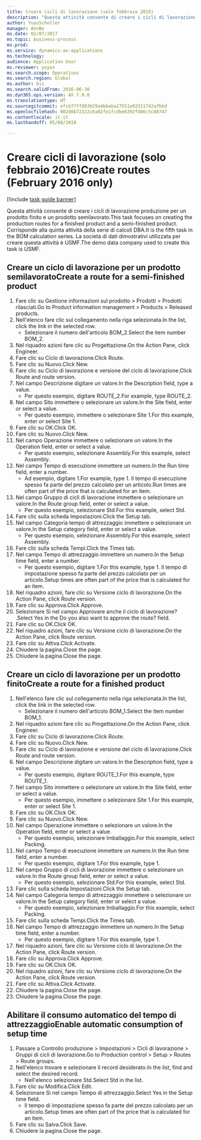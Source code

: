 ```yaml
--- 
title: Creare cicli di lavorazione (solo febbraio 2016)
description: "Questa attività consente di creare i cicli di lavorazione produzione per un prodotto finito e un prodotto semilavorato."
author: YuyuScheller
manager: AnnBe
ms.date: 02/07/2017
ms.topic: business-process
ms.prod: 
ms.service: dynamics-ax-applications
ms.technology: 
audience: Application User
ms.reviewer: yuyus
ms.search.scope: Operations
ms.search.region: Global
ms.author: bis
ms.search.validFrom: 2016-06-30
ms.dyn365.ops.version: AX 7.0.0
ms.translationtype: HT
ms.sourcegitcommit: efcb77ff883b29a4bbaba27551e02311742afbbd
ms.openlocfilehash: 002d0b72322c6a02fe1fcdbe6392fdb6c5c88747
ms.contentlocale: it-it
ms.lasthandoff: 05/08/2018

---
```

# <a name="create-routes-february-2016-only"></a><span data-ttu-id="a23d4-103">Creare cicli di lavorazione (solo febbraio 2016)</span><span class="sxs-lookup"><span data-stu-id="a23d4-103">Create routes (February 2016 only)</span></span>

[!include [task guide banner](../../includes/task-guide-banner.md)]

<span data-ttu-id="a23d4-104">Questa attività consente di creare i cicli di lavorazione produzione per un prodotto finito e un prodotto semilavorato.</span><span class="sxs-lookup"><span data-stu-id="a23d4-104">This task focuses on creating the production routes for a finished product and a semi-finished product.</span></span> <span data-ttu-id="a23d4-105">Corrisponde alla quinta attività della serie di calcoli DBA.</span><span class="sxs-lookup"><span data-stu-id="a23d4-105">It is the fifth task in the BOM calculation series.</span></span> <span data-ttu-id="a23d4-106">La società di dati dimostrativi utilizzata per creare questa attività è USMF.</span><span class="sxs-lookup"><span data-stu-id="a23d4-106">The demo data company used to create this task is USMF.</span></span>


## <a name="create-a-route-for-a-semi-finished-product"></a><span data-ttu-id="a23d4-107">Creare un ciclo di lavorazione per un prodotto semilavorato</span><span class="sxs-lookup"><span data-stu-id="a23d4-107">Create a route for a semi-finished product</span></span>
1. <span data-ttu-id="a23d4-108">Fare clic su Gestione informazioni sul prodotto > Prodotti > Prodotti rilasciati.</span><span class="sxs-lookup"><span data-stu-id="a23d4-108">Go to Product information management > Products > Released products.</span></span>
2. <span data-ttu-id="a23d4-109">Nell'elenco fare clic sul collegamento nella riga selezionata.</span><span class="sxs-lookup"><span data-stu-id="a23d4-109">In the list, click the link in the selected row.</span></span>
    * <span data-ttu-id="a23d4-110">Selezionare il numero dell'articolo BOM_2.</span><span class="sxs-lookup"><span data-stu-id="a23d4-110">Select the item number BOM_2.</span></span>  
3. <span data-ttu-id="a23d4-111">Nel riquadro azioni fare clic su Progettazione.</span><span class="sxs-lookup"><span data-stu-id="a23d4-111">On the Action Pane, click Engineer.</span></span>
4. <span data-ttu-id="a23d4-112">Fare clic su Ciclo di lavorazione.</span><span class="sxs-lookup"><span data-stu-id="a23d4-112">Click Route.</span></span>
5. <span data-ttu-id="a23d4-113">Fare clic su Nuovo.</span><span class="sxs-lookup"><span data-stu-id="a23d4-113">Click New.</span></span>
6. <span data-ttu-id="a23d4-114">Fare clic su Ciclo di lavorazione e versione del ciclo di lavorazione.</span><span class="sxs-lookup"><span data-stu-id="a23d4-114">Click Route and route version.</span></span>
7. <span data-ttu-id="a23d4-115">Nel campo Descrizione digitare un valore.</span><span class="sxs-lookup"><span data-stu-id="a23d4-115">In the Description field, type a value.</span></span>
    * <span data-ttu-id="a23d4-116">Per questo esempio, digitare ROUTE_2.</span><span class="sxs-lookup"><span data-stu-id="a23d4-116">For example, type ROUTE_2.</span></span>  
8. <span data-ttu-id="a23d4-117">Nel campo Sito immettere o selezionare un valore.</span><span class="sxs-lookup"><span data-stu-id="a23d4-117">In the Site field, enter or select a value.</span></span>
    * <span data-ttu-id="a23d4-118">Per questo esempio, immettere o selezionare Site 1.</span><span class="sxs-lookup"><span data-stu-id="a23d4-118">For this example, enter or select Site 1.</span></span>  
9. <span data-ttu-id="a23d4-119">Fare clic su OK.</span><span class="sxs-lookup"><span data-stu-id="a23d4-119">Click OK.</span></span>
10. <span data-ttu-id="a23d4-120">Fare clic su Nuovo.</span><span class="sxs-lookup"><span data-stu-id="a23d4-120">Click New.</span></span>
11. <span data-ttu-id="a23d4-121">Nel campo Operazione immettere o selezionare un valore.</span><span class="sxs-lookup"><span data-stu-id="a23d4-121">In the Operation field, enter or select a value.</span></span>
    * <span data-ttu-id="a23d4-122">Per questo esempio, selezionare Assembly.</span><span class="sxs-lookup"><span data-stu-id="a23d4-122">For this example, select Assembly.</span></span>  
12. <span data-ttu-id="a23d4-123">Nel campo Tempo di esecuzione immettere un numero.</span><span class="sxs-lookup"><span data-stu-id="a23d4-123">In the Run time field, enter a number.</span></span>
    * <span data-ttu-id="a23d4-124">Ad esempio, digitare 1.</span><span class="sxs-lookup"><span data-stu-id="a23d4-124">For example, type 1.</span></span> <span data-ttu-id="a23d4-125">Il tempo di esecuzione spesso fa parte del prezzo calcolato per un articolo.</span><span class="sxs-lookup"><span data-stu-id="a23d4-125">Run times are often part of the price that is calculated for an item.</span></span>  
13. <span data-ttu-id="a23d4-126">Nel campo Gruppo di cicli di lavorazione immettere o selezionare un valore.</span><span class="sxs-lookup"><span data-stu-id="a23d4-126">In the Route group field, enter or select a value.</span></span>
    * <span data-ttu-id="a23d4-127">Per questo esempio, selezionare Std.</span><span class="sxs-lookup"><span data-stu-id="a23d4-127">For this example, select Std.</span></span>  
14. <span data-ttu-id="a23d4-128">Fare clic sulla scheda Impostazioni.</span><span class="sxs-lookup"><span data-stu-id="a23d4-128">Click the Setup tab.</span></span>
15. <span data-ttu-id="a23d4-129">Nel campo Categoria tempo di attrezzaggio immettere o selezionare un valore.</span><span class="sxs-lookup"><span data-stu-id="a23d4-129">In the Setup category field, enter or select a value.</span></span>
    * <span data-ttu-id="a23d4-130">Per questo esempio, selezionare Assembly.</span><span class="sxs-lookup"><span data-stu-id="a23d4-130">For this example, select Assembly.</span></span>  
16. <span data-ttu-id="a23d4-131">Fare clic sulla scheda Tempi.</span><span class="sxs-lookup"><span data-stu-id="a23d4-131">Click the Times tab.</span></span>
17. <span data-ttu-id="a23d4-132">Nel campo Tempo di attrezzaggio immettere un numero.</span><span class="sxs-lookup"><span data-stu-id="a23d4-132">In the Setup time field, enter a number.</span></span>
    * <span data-ttu-id="a23d4-133">Per questo esempio, digitare 1.</span><span class="sxs-lookup"><span data-stu-id="a23d4-133">For this example, type 1.</span></span> <span data-ttu-id="a23d4-134">Il tempo di impostazione spesso fa parte del prezzo calcolato per un articolo.</span><span class="sxs-lookup"><span data-stu-id="a23d4-134">Setup times are often part of the price that is calculated for an item.</span></span>  
18. <span data-ttu-id="a23d4-135">Nel riquadro azioni, fare clic su Versione ciclo di lavorazione.</span><span class="sxs-lookup"><span data-stu-id="a23d4-135">On the Action Pane, click Route version.</span></span>
19. <span data-ttu-id="a23d4-136">Fare clic su Approva.</span><span class="sxs-lookup"><span data-stu-id="a23d4-136">Click Approve.</span></span>
20. <span data-ttu-id="a23d4-137">Selezionare Sì nel campo Approvare anche il ciclo di lavorazione? .</span><span class="sxs-lookup"><span data-stu-id="a23d4-137">Select Yes in the Do you also want to approve the route? field.</span></span>
21. <span data-ttu-id="a23d4-138">Fare clic su OK.</span><span class="sxs-lookup"><span data-stu-id="a23d4-138">Click OK.</span></span>
22. <span data-ttu-id="a23d4-139">Nel riquadro azioni, fare clic su Versione ciclo di lavorazione.</span><span class="sxs-lookup"><span data-stu-id="a23d4-139">On the Action Pane, click Route version.</span></span>
23. <span data-ttu-id="a23d4-140">Fare clic su Attiva.</span><span class="sxs-lookup"><span data-stu-id="a23d4-140">Click Activate.</span></span>
24. <span data-ttu-id="a23d4-141">Chiudere la pagina.</span><span class="sxs-lookup"><span data-stu-id="a23d4-141">Close the page.</span></span>
25. <span data-ttu-id="a23d4-142">Chiudere la pagina.</span><span class="sxs-lookup"><span data-stu-id="a23d4-142">Close the page.</span></span>

## <a name="create-a-route-for-a-finished-product"></a><span data-ttu-id="a23d4-143">Creare un ciclo di lavorazione per un prodotto finito</span><span class="sxs-lookup"><span data-stu-id="a23d4-143">Create a route for a finished product</span></span>
1. <span data-ttu-id="a23d4-144">Nell'elenco fare clic sul collegamento nella riga selezionata.</span><span class="sxs-lookup"><span data-stu-id="a23d4-144">In the list, click the link in the selected row.</span></span>
    * <span data-ttu-id="a23d4-145">Selezionare il numero dell'articolo BOM_1.</span><span class="sxs-lookup"><span data-stu-id="a23d4-145">Select the item number BOM_1.</span></span>  
2. <span data-ttu-id="a23d4-146">Nel riquadro azioni fare clic su Progettazione.</span><span class="sxs-lookup"><span data-stu-id="a23d4-146">On the Action Pane, click Engineer.</span></span>
3. <span data-ttu-id="a23d4-147">Fare clic su Ciclo di lavorazione.</span><span class="sxs-lookup"><span data-stu-id="a23d4-147">Click Route.</span></span>
4. <span data-ttu-id="a23d4-148">Fare clic su Nuovo.</span><span class="sxs-lookup"><span data-stu-id="a23d4-148">Click New.</span></span>
5. <span data-ttu-id="a23d4-149">Fare clic su Ciclo di lavorazione e versione del ciclo di lavorazione.</span><span class="sxs-lookup"><span data-stu-id="a23d4-149">Click Route and route version.</span></span>
6. <span data-ttu-id="a23d4-150">Nel campo Descrizione digitare un valore.</span><span class="sxs-lookup"><span data-stu-id="a23d4-150">In the Description field, type a value.</span></span>
    * <span data-ttu-id="a23d4-151">Per questo esempio, digitare ROUTE_1.</span><span class="sxs-lookup"><span data-stu-id="a23d4-151">For this example, type ROUTE_1.</span></span>  
7. <span data-ttu-id="a23d4-152">Nel campo Sito immettere o selezionare un valore.</span><span class="sxs-lookup"><span data-stu-id="a23d4-152">In the Site field, enter or select a value.</span></span>
    * <span data-ttu-id="a23d4-153">Per questo esempio, immettere o selezionare Site 1.</span><span class="sxs-lookup"><span data-stu-id="a23d4-153">For this example, enter or select Site 1.</span></span>  
8. <span data-ttu-id="a23d4-154">Fare clic su OK.</span><span class="sxs-lookup"><span data-stu-id="a23d4-154">Click OK.</span></span>
9. <span data-ttu-id="a23d4-155">Fare clic su Nuovo.</span><span class="sxs-lookup"><span data-stu-id="a23d4-155">Click New.</span></span>
10. <span data-ttu-id="a23d4-156">Nel campo Operazione immettere o selezionare un valore.</span><span class="sxs-lookup"><span data-stu-id="a23d4-156">In the Operation field, enter or select a value.</span></span>
    * <span data-ttu-id="a23d4-157">Per questo esempio, selezionare Imballaggio.</span><span class="sxs-lookup"><span data-stu-id="a23d4-157">For this example, select Packing.</span></span>  
11. <span data-ttu-id="a23d4-158">Nel campo Tempo di esecuzione immettere un numero.</span><span class="sxs-lookup"><span data-stu-id="a23d4-158">In the Run time field, enter a number.</span></span>
    * <span data-ttu-id="a23d4-159">Per questo esempio, digitare 1.</span><span class="sxs-lookup"><span data-stu-id="a23d4-159">For this example, type 1.</span></span>  
12. <span data-ttu-id="a23d4-160">Nel campo Gruppo di cicli di lavorazione immettere o selezionare un valore.</span><span class="sxs-lookup"><span data-stu-id="a23d4-160">In the Route group field, enter or select a value.</span></span>
    * <span data-ttu-id="a23d4-161">Per questo esempio, selezionare Std.</span><span class="sxs-lookup"><span data-stu-id="a23d4-161">For this example, select Std.</span></span>  
13. <span data-ttu-id="a23d4-162">Fare clic sulla scheda Impostazioni.</span><span class="sxs-lookup"><span data-stu-id="a23d4-162">Click the Setup tab.</span></span>
14. <span data-ttu-id="a23d4-163">Nel campo Categoria tempo di attrezzaggio immettere o selezionare un valore.</span><span class="sxs-lookup"><span data-stu-id="a23d4-163">In the Setup category field, enter or select a value.</span></span>
    * <span data-ttu-id="a23d4-164">Per questo esempio, selezionare Imballaggio.</span><span class="sxs-lookup"><span data-stu-id="a23d4-164">For this example, select Packing.</span></span>  
15. <span data-ttu-id="a23d4-165">Fare clic sulla scheda Tempi.</span><span class="sxs-lookup"><span data-stu-id="a23d4-165">Click the Times tab.</span></span>
16. <span data-ttu-id="a23d4-166">Nel campo Tempo di attrezzaggio immettere un numero.</span><span class="sxs-lookup"><span data-stu-id="a23d4-166">In the Setup time field, enter a number.</span></span>
    * <span data-ttu-id="a23d4-167">Per questo esempio, digitare 1.</span><span class="sxs-lookup"><span data-stu-id="a23d4-167">For this example, type 1.</span></span>  
17. <span data-ttu-id="a23d4-168">Nel riquadro azioni, fare clic su Versione ciclo di lavorazione.</span><span class="sxs-lookup"><span data-stu-id="a23d4-168">On the Action Pane, click Route version.</span></span>
18. <span data-ttu-id="a23d4-169">Fare clic su Approva.</span><span class="sxs-lookup"><span data-stu-id="a23d4-169">Click Approve.</span></span>
19. <span data-ttu-id="a23d4-170">Fare clic su OK.</span><span class="sxs-lookup"><span data-stu-id="a23d4-170">Click OK.</span></span>
20. <span data-ttu-id="a23d4-171">Nel riquadro azioni, fare clic su Versione ciclo di lavorazione.</span><span class="sxs-lookup"><span data-stu-id="a23d4-171">On the Action Pane, click Route version.</span></span>
21. <span data-ttu-id="a23d4-172">Fare clic su Attiva.</span><span class="sxs-lookup"><span data-stu-id="a23d4-172">Click Activate.</span></span>
22. <span data-ttu-id="a23d4-173">Chiudere la pagina.</span><span class="sxs-lookup"><span data-stu-id="a23d4-173">Close the page.</span></span>
23. <span data-ttu-id="a23d4-174">Chiudere la pagina.</span><span class="sxs-lookup"><span data-stu-id="a23d4-174">Close the page.</span></span>

## <a name="enable-automatic-consumption-of-setup-time"></a><span data-ttu-id="a23d4-175">Abilitare il consumo automatico del tempo di attrezzaggio</span><span class="sxs-lookup"><span data-stu-id="a23d4-175">Enable automatic consumption of setup time</span></span>
1. <span data-ttu-id="a23d4-176">Passare a Controllo produzione > Impostazioni > Cicli di lavorazione > Gruppi di cicli di lavorazione.</span><span class="sxs-lookup"><span data-stu-id="a23d4-176">Go to Production control > Setup > Routes > Route groups.</span></span>
2. <span data-ttu-id="a23d4-177">Nell'elenco trovare e selezionare il record desiderato.</span><span class="sxs-lookup"><span data-stu-id="a23d4-177">In the list, find and select the desired record.</span></span>
    * <span data-ttu-id="a23d4-178">Nell'elenco selezionare Std.</span><span class="sxs-lookup"><span data-stu-id="a23d4-178">Select Std in the list.</span></span>  
3. <span data-ttu-id="a23d4-179">Fare clic su Modifica.</span><span class="sxs-lookup"><span data-stu-id="a23d4-179">Click Edit.</span></span>
4. <span data-ttu-id="a23d4-180">Selezionare Sì nel campo Tempo di attrezzaggio.</span><span class="sxs-lookup"><span data-stu-id="a23d4-180">Select Yes in the Setup time field.</span></span>
    * <span data-ttu-id="a23d4-181">Il tempo di impostazione spesso fa parte del prezzo calcolato per un articolo.</span><span class="sxs-lookup"><span data-stu-id="a23d4-181">Setup times are often part of the price that is calculated for an item.</span></span>  
5. <span data-ttu-id="a23d4-182">Fare clic su Salva.</span><span class="sxs-lookup"><span data-stu-id="a23d4-182">Click Save.</span></span>
6. <span data-ttu-id="a23d4-183">Chiudere la pagina.</span><span class="sxs-lookup"><span data-stu-id="a23d4-183">Close the page.</span></span>


